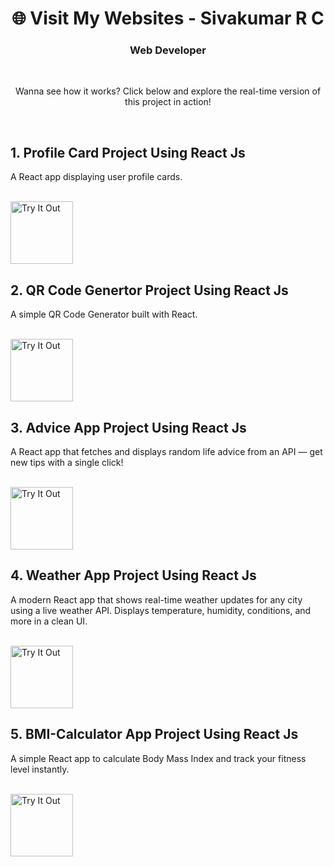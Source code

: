 <div align="center">
        <h1>🌐 Visit My Websites - Sivakumar R C</h1>
        <h3>Web Developer</h3>
        <br>
        <p>Wanna see how it works? Click below and explore the real-time version of this project in action!</p>
</div>
<br>
<h2>1. Profile Card Project Using React Js</h2>
<p>A React app displaying user profile cards.</p><br>
<a href="https://profilecards-sivakumar.netlify.app/" target="_blank">
        <img src="https://cdn-icons-png.flaticon.com/128/14018/14018663.png" alt="Try It Out" width="100">
</a>
<br>
<h2>2. QR Code Genertor Project Using React Js </h2>
<p>A simple QR Code Generator built with React.</p><br>
<a href="https://qrcodegenrator-sivakumar.netlify.app/" target="_blank">
        <img src="https://cdn-icons-png.flaticon.com/128/14018/14018663.png" alt="Try It Out" width="100">
</a>
<br>
<h2>3. Advice App Project Using React Js </h2>
<p>A React app that fetches and displays random life advice from an API — get new tips with a single click!</p><br>
<a href="https://adviceapp-sivakumar.netlify.app/" target="_blank">
        <img src="https://cdn-icons-png.flaticon.com/128/14018/14018663.png" alt="Try It Out" width="100">
</a>
<br>
<h2>4. Weather App Project Using React Js </h2>
<p>A modern React app that shows real-time weather updates for any city using a live weather API. Displays temperature, humidity, conditions, and more in a clean UI.</p><br>
<a href="https://weatherapp-sivakumar.netlify.app/" target="_blank">
        <img src="https://cdn-icons-png.flaticon.com/128/14018/14018663.png" alt="Try It Out" width="100">
</a>
<br>
<h2>5. BMI-Calculator App Project Using React Js </h2>
<p>A simple React app to calculate Body Mass Index and track your fitness level instantly.</p><br>
<a href="https://bmicalculator-sivakumar.netlify.app/" target="_blank">
        <img src="https://cdn-icons-png.flaticon.com/128/14018/14018663.png" alt="Try It Out" width="100">
</a>
